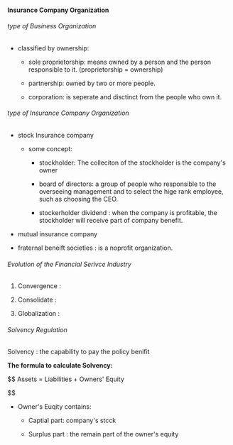 #### Insurance Company Organization

###### type of Business Organization

- classified by ownership:
  - sole proprietorship: means owned by a person and the person responsible to it. (proprietorship = ownership)
  
  - partnership: owned by two or more people.
  
  - corporation: is seperate and disctinct from the people who own it.

###### type of Insurance Company Organization

- stock Insurance company
  
  - some concept:
    - stockholder: The colleciton of the stockholder is the company's owner
    
    - board of directors: a group of people who responsible to the overseeing management and to select the hige rank employee, such as choosing the CEO.
    
    - stockerholder dividend :  when the company is profitable, the stockholder will receive part of company benefit.

- mutual insurance company

- fraternal beneift societies : is a noprofit organization.

###### Evolution of the Financial Serivce Industry

1. Convergence : 

2. Consolidate : 

3. Globalization : 

###### Solvency Regulation

Solvency : the capability to pay the policy benifit

**The formula  to  calculate  Solvency:**

$$
Assets = Liabilities + Owners' Equity

$$

- Owner's Euqity contains:
  - Captial part: company's stcck
  
  - Surplus part :  the remain part of the owner's equity
